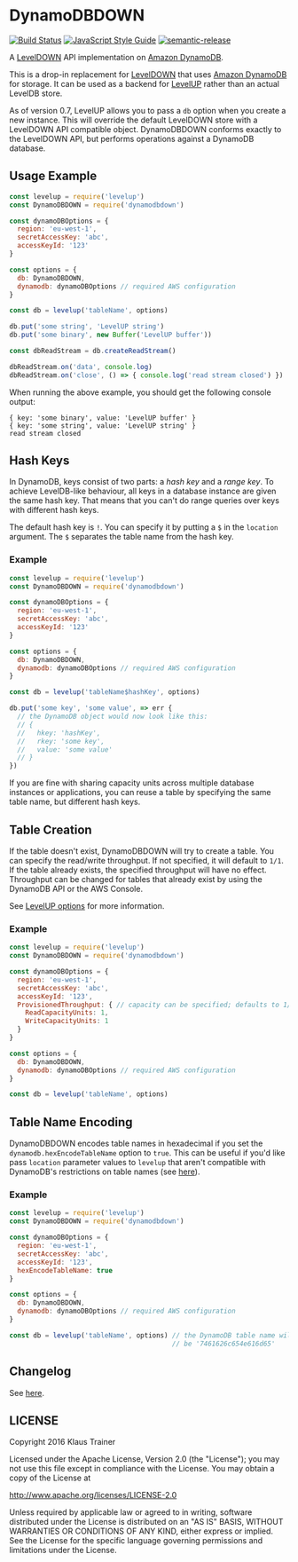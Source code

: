 # DynamoDBDOWN #

[![Build Status](https://travis-ci.org/KlausTrainer/dynamodbdown.svg?branch=main)](https://travis-ci.org/KlausTrainer/dynamodbdown)
[![JavaScript Style Guide](https://img.shields.io/badge/code%20style-standard-brightgreen.svg)](http://standardjs.com/)
[![semantic-release](https://img.shields.io/badge/%20%20%F0%9F%93%A6%F0%9F%9A%80-semantic--release-e10079.svg)](https://github.com/semantic-release/semantic-release)

A [LevelDOWN](https://github.com/level/leveldown) API implementation on [Amazon DynamoDB](https://aws.amazon.com/dynamodb/).

This is a drop-in replacement for [LevelDOWN](https://github.com/level/leveldown) that uses [Amazon DynamoDB](https://aws.amazon.com/dynamodb/) for storage. It can be used as a backend for [LevelUP](https://github.com/level/levelup) rather than an actual LevelDB store.

As of version 0.7, LevelUP allows you to pass a `db` option when you create a new instance. This will override the default LevelDOWN store with a LevelDOWN API compatible object. DynamoDBDOWN conforms exactly to the LevelDOWN API, but performs operations against a DynamoDB database.

## Usage Example ##

```js
const levelup = require('levelup')
const DynamoDBDOWN = require('dynamodbdown')

const dynamoDBOptions = {
  region: 'eu-west-1',
  secretAccessKey: 'abc',
  accessKeyId: '123'
}

const options = {
  db: DynamoDBDOWN,
  dynamodb: dynamoDBOptions // required AWS configuration
}

const db = levelup('tableName', options)

db.put('some string', 'LevelUP string')
db.put('some binary', new Buffer('LevelUP buffer'))

const dbReadStream = db.createReadStream()

dbReadStream.on('data', console.log)
dbReadStream.on('close', () => { console.log('read stream closed') })
```

When running the above example, you should get the following console output:

```
{ key: 'some binary', value: 'LevelUP buffer' }
{ key: 'some string', value: 'LevelUP string' }
read stream closed
```

## Hash Keys ##

In DynamoDB, keys consist of two parts: a *hash key* and a *range key*. To achieve LevelDB-like behaviour, all keys in a database instance are given the same hash key. That means that you can't do range queries over keys with different hash keys.

The default hash key is `!`. You can specify it by putting a `$` in the `location` argument. The `$` separates the table name from the hash key.

### Example ###

```js
const levelup = require('levelup')
const DynamoDBDOWN = require('dynamodbdown')

const dynamoDBOptions = {
  region: 'eu-west-1',
  secretAccessKey: 'abc',
  accessKeyId: '123'
}

const options = {
  db: DynamoDBDOWN,
  dynamodb: dynamoDBOptions // required AWS configuration
}

const db = levelup('tableName$hashKey', options)

db.put('some key', 'some value', => err {
  // the DynamoDB object would now look like this:
  // {
  //   hkey: 'hashKey',
  //   rkey: 'some key',
  //   value: 'some value'
  // }
})
```

If you are fine with sharing capacity units across multiple database instances or applications, you can reuse a table by specifying the same table name, but different hash keys.

## Table Creation ##

If the table doesn't exist, DynamoDBDOWN will try to create a table. You can specify the read/write throughput. If not specified, it will default to `1/1`. If the table already exists, the specified throughput will have no effect. Throughput can be changed for tables that already exist by using the DynamoDB API or the AWS Console.

See [LevelUP options](https://github.com/level/levelup#options) for more information.

### Example ###

```js
const levelup = require('levelup')
const DynamoDBDOWN = require('dynamodbdown')

const dynamoDBOptions = {
  region: 'eu-west-1',
  secretAccessKey: 'abc',
  accessKeyId: '123',
  ProvisionedThroughput: { // capacity can be specified; defaults to 1/1:
    ReadCapacityUnits: 1,
    WriteCapacityUnits: 1
  }
}

const options = {
  db: DynamoDBDOWN,
  dynamodb: dynamoDBOptions // required AWS configuration
}

const db = levelup('tableName', options)
```

## Table Name Encoding ##

DynamoDBDOWN encodes table names in hexadecimal if you set the `dynamodb.hexEncodeTableName` option to `true`. This can be useful if you'd like pass `location` parameter values to `levelup` that aren't compatible with DynamoDB's restrictions on table names (see [here](docs.aws.amazon.com/amazondynamodb/latest/APIReference/API_CreateTable.html)).

### Example ###

```js
const levelup = require('levelup')
const DynamoDBDOWN = require('dynamodbdown')

const dynamoDBOptions = {
  region: 'eu-west-1',
  secretAccessKey: 'abc',
  accessKeyId: '123',
  hexEncodeTableName: true
}

const options = {
  db: DynamoDBDOWN,
  dynamodb: dynamoDBOptions // required AWS configuration
}

const db = levelup('tableName', options) // the DynamoDB table name will
                                         // be '7461626c654e616d65'
```

## Changelog ##

See [here](https://github.com/KlausTrainer/dynamodbdown/releases).

## LICENSE ##

Copyright 2016 Klaus Trainer

Licensed under the Apache License, Version 2.0 (the "License");
you may not use this file except in compliance with the License.
You may obtain a copy of the License at

http://www.apache.org/licenses/LICENSE-2.0

Unless required by applicable law or agreed to in writing, software
distributed under the License is distributed on an "AS IS" BASIS,
WITHOUT WARRANTIES OR CONDITIONS OF ANY KIND, either express or implied.
See the License for the specific language governing permissions and
limitations under the License.
